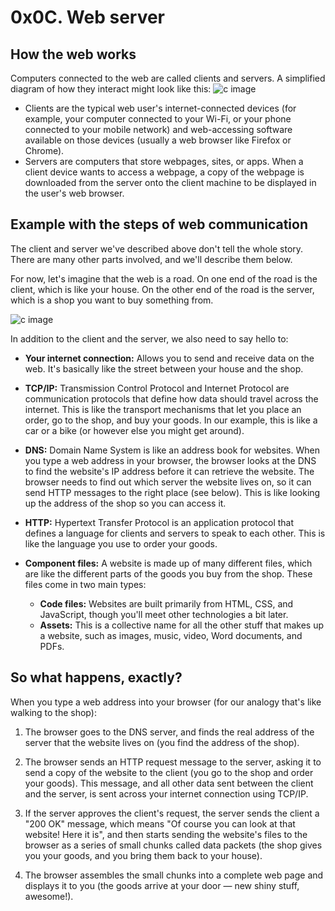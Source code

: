 # **0x0C. Web server**

## How the web works
Computers connected to the web are called clients and servers. A simplified diagram of how they interact might look like this:
![c image](https://developer.mozilla.org/en-US/docs/Learn/Getting_started_with_the_web/How_the_Web_works/simple-client-server.png)
* Clients are the typical web user's internet-connected devices (for example, your computer connected to your Wi-Fi, or your phone connected to your mobile network) and web-accessing software available on those devices (usually a web browser like Firefox or Chrome).
* Servers are computers that store webpages, sites, or apps. When a client device wants to access a webpage, a copy of the webpage is downloaded from the server onto the client machine to be displayed in the user's web browser.

## Example with the steps of web communication
The client and server we've described above don't tell the whole story. There are many other parts involved, and we'll describe them below.

For now, let's imagine that the web is a road. On one end of the road is the client, which is like your house. On the other end of the road is the server, which is a shop you want to buy something from.

![c image](https://static2.eldiariomontanes.es/www/multimedia/201808/25/media/cortadas/tiendadia-kg0G-U60726091097lSH-624x385@RC.jpg)

In addition to the client and the server, we also need to say hello to:

* **Your internet connection:** Allows you to send and receive data on the web. It's basically like the street between your house and the shop.

* **TCP/IP:** Transmission Control Protocol and Internet Protocol are communication protocols that define how data should travel across the internet. This is like the transport mechanisms that let you place an order, go to the shop, and buy your goods. In our example, this is like a car or a bike (or however else you might get around).

* **DNS:** Domain Name System is like an address book for websites. When you type a web address in your browser, the browser looks at the DNS to find the website's IP address before it can retrieve the website. The browser needs to find out which server the website lives on, so it can send HTTP messages to the right place (see below). This is like looking up the address of the shop so you can access it.

* **HTTP:** Hypertext Transfer Protocol is an application protocol that defines a language for clients and servers to speak to each other. This is like the language you use to order your goods.

* **Component files:** A website is made up of many different files, which are like the different parts of the goods you buy from the shop. These files come in two main types:
   - **Code files:** Websites are built primarily from HTML, CSS, and JavaScript, though you'll meet other technologies a bit later.
   - **Assets:** This is a collective name for all the other stuff that makes up a website, such as images, music, video, Word documents, and PDFs.


## So what happens, exactly?
When you type a web address into your browser (for our analogy that's like walking to the shop):

1) The browser goes to the DNS server, and finds the real address of the server that the website lives on (you find the address of the shop).

2) The browser sends an HTTP request message to the server, asking it to send a copy of the website to the client (you go to the shop and order your goods). This message, and all other data sent between the client and the server, is sent across your internet connection using TCP/IP.

3) If the server approves the client's request, the server sends the client a "200 OK" message, which means "Of course you can look at that website! Here it is", and then starts sending the website's files to the browser as a series of small chunks called data packets (the shop gives you your goods, and you bring them back to your house).

4) The browser assembles the small chunks into a complete web page and displays it to you (the goods arrive at your door — new shiny stuff, awesome!).
